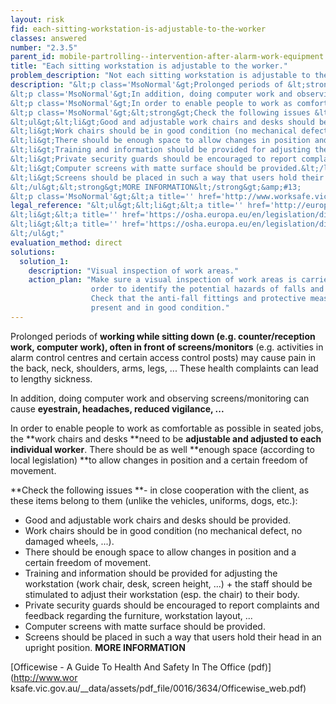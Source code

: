 ```yaml
---
layout: risk
fid: each-sitting-workstation-is-adjustable-to-the-worker
classes: answered
number: "2.3.5"
parent_id: mobile-partrolling--intervention-after-alarm-work-equipment
title: "Each sitting workstation is adjustable to the worker."
problem_description: "Not each sitting workstation is adjustable to the worker."
description: "&lt;p class='MsoNormal'&gt;Prolonged periods of &lt;strong&gt;working while sitting down &lt;/strong&gt;(e.g. counter/reception work, computer work)&lt;strong&gt;, &lt;/strong&gt;often&lt;strong&gt; in front of screens/monitors&lt;/strong&gt; (e.g. activities in alarm control centres and certain access control posts) may cause pain in the back, neck, shoulders, arms, legs, ... These health complaints can lead to lengthy sickness.&lt;/p&gt;&amp;#13;
&lt;p class='MsoNormal'&gt;In addition, doing computer work and observing screens/monitoring can cause &lt;strong&gt;eyestrain, headaches, reduced vigilance, ...&lt;/strong&gt;&lt;/p&gt;&amp;#13;
&lt;p class='MsoNormal'&gt;In order to enable people to work as comfortable as possible in seated jobs, the &lt;strong&gt;work chairs and desks &lt;/strong&gt;need to be &lt;strong&gt;adjustable and adjusted to each individual worker&lt;/strong&gt;. There should be as well &lt;strong&gt;enough space (according to local legislation) &lt;/strong&gt;to allow changes in position and a certain freedom of movement.&lt;/p&gt;&amp;#13;
&lt;p class='MsoNormal'&gt;&lt;strong&gt;Check the following issues &lt;/strong&gt;- in close cooperation with the client, as these items belong to them (unlike the vehicles, uniforms, dogs, etc.):&lt;/p&gt;&amp;#13;
&lt;ul&gt;&lt;li&gt;Good and adjustable work chairs and desks should be provided.&lt;/li&gt;&amp;#13;
&lt;li&gt;Work chairs should be in good condition (no mechanical defect, no damaged wheels, ...).&lt;/li&gt;&amp;#13;
&lt;li&gt;There should be enough space to allow changes in position and a certain freedom of movement.&lt;/li&gt;&amp;#13;
&lt;li&gt;Training and information should be provided for adjusting the workstation (work chair, desk, screen height, ...) + the staff should be stimulated to adjust their workstation (esp. the chair) to their body.&lt;/li&gt;&amp;#13;
&lt;li&gt;Private security guards should be encouraged to report complaints and feedback regarding the furniture, workstation layout, ...&lt;/li&gt;&amp;#13;
&lt;li&gt;Computer screens with matte surface should be provided.&lt;/li&gt;&amp;#13;
&lt;li&gt;Screens should be placed in such a way that users hold their head in an upright position.&lt;/li&gt;&amp;#13;
&lt;/ul&gt;&lt;strong&gt;MORE INFORMATION&lt;/strong&gt;&amp;#13;
&lt;p class='MsoNormal'&gt;&lt;a title='' href='http://www.worksafe.vic.gov.au/__data/assets/pdf_file/0016/3634/Officewise_web.pdf' rel='nofollow' target='_blank'&gt;Officewise - A Guide To Health And Safety In The Office (pdf)&lt;/a&gt;&lt;/p&gt;"
legal_reference: "&lt;ul&gt;&lt;li&gt;&lt;a title='' href='http://europa.eu/legislation_summaries/employment_and_social_policy/health_hygiene_safety_at_work/c11113_en.htm' rel='nofollow' target='_blank'&gt;89/391/CEE Implementing measures to improve the health and safety of workers (framework directive).&lt;/a&gt;&lt;/li&gt;&amp;#13;
&lt;li&gt;&lt;a title='' href='https://osha.europa.eu/en/legislation/directives/provisions-on-workload-ergonomical-and-psychosocial-risks/osh-directives/5' rel='nofollow' target='_blank'&gt;90/270/EEC Directive on the minimum safety and health requirements for work with display screen equipment&lt;/a&gt;&lt;/li&gt;&amp;#13;
&lt;li&gt;&lt;a title='' href='https://osha.europa.eu/en/legislation/directives/workplaces-equipment-signs-personal-protective-equipment/osh-directives/3' rel='nofollow' target='_blank'&gt;2009/104/EC Directive on the minimum safety and health requirements for the use of work equipment.&lt;/a&gt;&lt;/li&gt;&amp;#13;
&lt;/ul&gt;"
evaluation_method: direct
solutions:
  solution_1:
    description: "Visual inspection of work areas."
    action_plan: "Make sure a visual inspection of work areas is carried out in
                  order to identify the potential hazards of falls and slips.
                  Check that the anti-fall fittings and protective measures are
                  present and in good condition."
---
```

Prolonged periods of **working while sitting down **(e.g. counter/reception
work, computer work)**, **often** in front of screens/monitors** (e.g.
activities in alarm control centres and certain access control posts) may
cause pain in the back, neck, shoulders, arms, legs, ... These health
complaints can lead to lengthy sickness.

In addition, doing computer work and observing screens/monitoring can cause
**eyestrain, headaches, reduced vigilance, ...**

In order to enable people to work as comfortable as possible in seated jobs,
the **work chairs and desks **need to be **adjustable and adjusted to each
individual worker**. There should be as well **enough space (according to
local legislation) **to allow changes in position and a certain freedom of
movement.

**Check the following issues **\- in close cooperation with the client, as these items belong to them (unlike the vehicles, uniforms, dogs, etc.):

  * Good and adjustable work chairs and desks should be provided.
  * Work chairs should be in good condition (no mechanical defect, no damaged wheels, ...).
  * There should be enough space to allow changes in position and a certain freedom of movement.
  * Training and information should be provided for adjusting the workstation (work chair, desk, screen height, ...) + the staff should be stimulated to adjust their workstation (esp. the chair) to their body.
  * Private security guards should be encouraged to report complaints and feedback regarding the furniture, workstation layout, ...
  * Computer screens with matte surface should be provided.
  * Screens should be placed in such a way that users hold their head in an upright position.
**MORE INFORMATION**

[Officewise - A Guide To Health And Safety In The Office (pdf)](http://www.wor
ksafe.vic.gov.au/__data/assets/pdf_file/0016/3634/Officewise_web.pdf)


